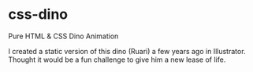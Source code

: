 # css-dino
Pure HTML &amp; CSS Dino Animation

I created a static version of this dino (Ruari) a few years ago in Illustrator. Thought it would be a fun challenge to give him a new lease of life.

